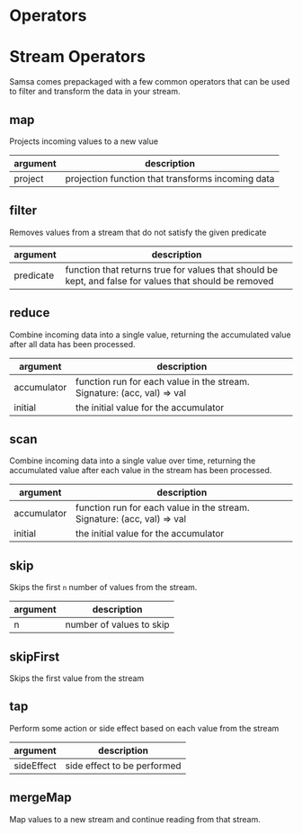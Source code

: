 # Operators

# Stream Operators

Samsa comes prepackaged with a few common operators that can be used to filter and transform the data in your stream.

## map

Projects incoming values to a new value

| argument | description                                       |
| -------- | ------------------------------------------------- |
| project  | projection function that transforms incoming data |

## filter

Removes values from a stream that do not satisfy the given predicate

| argument  | description                                                                                            |
| --------- | ------------------------------------------------------------------------------------------------------ |
| predicate | function that returns true for values that should be kept, and false for values that should be removed |

## reduce

Combine incoming data into a single value, returning the accumulated value after all data has been processed.

| argument    | description                                                             |
| ----------- | ----------------------------------------------------------------------- |
| accumulator | function run for each value in the stream. Signature: (acc, val) => val |
| initial     | the initial value for the accumulator                                   |

## scan

Combine incoming data into a single value over time, returning the accumulated value after each value in the stream has been processed.

| argument    | description                                                             |
| ----------- | ----------------------------------------------------------------------- |
| accumulator | function run for each value in the stream. Signature: (acc, val) => val |
| initial     | the initial value for the accumulator                                   |

## skip

Skips the first `n` number of values from the stream.

| argument | description              |
| -------- | ------------------------ |
| n        | number of values to skip |

## skipFirst

Skips the first value from the stream

## tap

Perform some action or side effect based on each value from the stream

| argument   | description                 |
| ---------- | --------------------------- |
| sideEffect | side effect to be performed |

## mergeMap

Map values to a new stream and continue reading from that stream.
